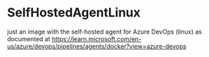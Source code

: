 # SelfHostedAgentLinux

just an image with the self-hosted agent for Azure DevOps (linux) as documented at https://learn.microsoft.com/en-us/azure/devops/pipelines/agents/docker?view=azure-devops

